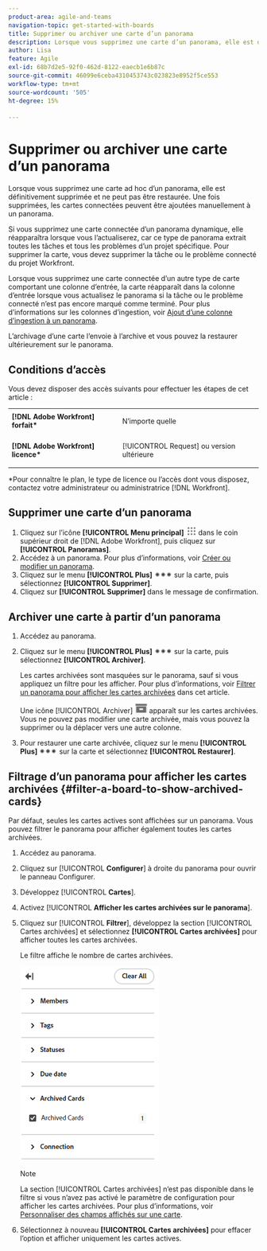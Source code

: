 ```yaml
---
product-area: agile-and-teams
navigation-topic: get-started-with-boards
title: Supprimer ou archiver une carte d’un panorama
description: Lorsque vous supprimez une carte d’un panorama, elle est définitivement supprimée et ne peut pas être restaurée. L’archivage d’une carte l’envoie à l’archive et vous pouvez la restaurer ultérieurement sur le panorama.
author: Lisa
feature: Agile
exl-id: 68b7d2e5-92f0-462d-8122-eaecb1e6b87c
source-git-commit: 46099e6ceba4310453743c023823e8952f5ce553
workflow-type: tm+mt
source-wordcount: '505'
ht-degree: 15%

---
```


# Supprimer ou archiver une carte d’un panorama

Lorsque vous supprimez une carte ad hoc d’un panorama, elle est définitivement supprimée et ne peut pas être restaurée. Une fois supprimées, les cartes connectées peuvent être ajoutées manuellement à un panorama.

Si vous supprimez une carte connectée d’un panorama dynamique, elle réapparaîtra lorsque vous l’actualiserez, car ce type de panorama extrait toutes les tâches et tous les problèmes d’un projet spécifique. Pour supprimer la carte, vous devez supprimer la tâche ou le problème connecté du projet Workfront.

Lorsque vous supprimez une carte connectée d’un autre type de carte comportant une colonne d’entrée, la carte réapparaît dans la colonne d’entrée lorsque vous actualisez le panorama si la tâche ou le problème connecté n’est pas encore marqué comme terminé. Pour plus d’informations sur les colonnes d’ingestion, voir [Ajout d’une colonne d’ingestion à un panorama](/help/quicksilver/agile/use-boards-agile-planning-tools/add-intake-column-to-board.md).

L’archivage d’une carte l’envoie à l’archive et vous pouvez la restaurer ultérieurement sur le panorama.

## Conditions d’accès

Vous devez disposer des accès suivants pour effectuer les étapes de cet article :

<table style="table-layout:auto"> 
 <col> 
 <col> 
 <tbody> 
  <tr> 
   <td role="rowheader"><strong>[!DNL Adobe Workfront] forfait*</strong></td> 
   <td> <p>N’importe quelle</p> </td> 
  </tr> 
  <tr> 
   <td role="rowheader"><strong>[!DNL Adobe Workfront] licence*</strong></td> 
   <td> <p>[!UICONTROL Request] ou version ultérieure</p> </td> 
  </tr> 
 </tbody> 
</table>

&#42;Pour connaître le plan, le type de licence ou l’accès dont vous disposez, contactez votre administrateur ou administratrice [!DNL Workfront].

## Supprimer une carte d’un panorama

1. Cliquez sur l’icône **[!UICONTROL Menu principal]** ![](assets/main-menu-icon.png) dans le coin supérieur droit de [!DNL Adobe Workfront], puis cliquez sur **[!UICONTROL Panoramas]**.
1. Accédez à un panorama. Pour plus d’informations, voir [Créer ou modifier un panorama](../../agile/get-started-with-boards/create-edit-board.md).
1. Cliquez sur le menu **[!UICONTROL Plus]** ![Plus de menu](assets/more-icon-spectrum.png) sur la carte, puis sélectionnez **[!UICONTROL Supprimer]**.
1. Cliquez sur **[!UICONTROL Supprimer]** dans le message de confirmation.

## Archiver une carte à partir d’un panorama

1. Accédez au panorama.
1. Cliquez sur le menu **[!UICONTROL Plus]** ![Plus de menu](assets/more-icon-spectrum.png) sur la carte, puis sélectionnez **[!UICONTROL Archiver]**.

   Les cartes archivées sont masquées sur le panorama, sauf si vous appliquez un filtre pour les afficher. Pour plus d’informations, voir [Filtrer un panorama pour afficher les cartes archivées](#filter-a-board-to-show-archived-cards) dans cet article.

   Une icône [!UICONTROL Archiver] ![Archiver](assets/archive-icon-spectrum-25x20.png) apparaît sur les cartes archivées. Vous ne pouvez pas modifier une carte archivée, mais vous pouvez la supprimer ou la déplacer vers une autre colonne.

1. Pour restaurer une carte archivée, cliquez sur le menu **[!UICONTROL Plus]** ![Plus de menu](assets/more-icon-spectrum.png) sur la carte et sélectionnez **[!UICONTROL Restaurer]**.

## Filtrage d’un panorama pour afficher les cartes archivées {#filter-a-board-to-show-archived-cards}

Par défaut, seules les cartes actives sont affichées sur un panorama. Vous pouvez filtrer le panorama pour afficher également toutes les cartes archivées.

1. Accédez au panorama.
1. Cliquez sur [!UICONTROL **Configurer**] à droite du panorama pour ouvrir le panneau Configurer.
1. Développez [!UICONTROL **Cartes**].
1. Activez [!UICONTROL **Afficher les cartes archivées sur le panorama**].
1. Cliquez sur [!UICONTROL **Filtrer**], développez la section [!UICONTROL Cartes archivées] et sélectionnez **[!UICONTROL Cartes archivées]** pour afficher toutes les cartes archivées.

   Le filtre affiche le nombre de cartes archivées.

   ![Filtrer les cartes archivées](assets/filter-by-archived-cards.png)

   >[!NOTE]
   >
   >La section [!UICONTROL Cartes archivées] n’est pas disponible dans le filtre si vous n’avez pas activé le paramètre de configuration pour afficher les cartes archivées. Pour plus d’informations, voir [Personnaliser des champs affichés sur une carte](/help/quicksilver/agile/get-started-with-boards/customize-fields-on-card.md).

1. Sélectionnez à nouveau **[!UICONTROL Cartes archivées]** pour effacer l’option et afficher uniquement les cartes actives.
